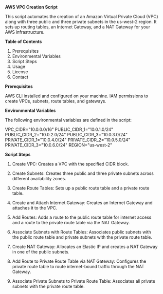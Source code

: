 **AWS VPC Creation Script**

This script automates the creation of an Amazon Virtual Private Cloud (VPC) along with three public and three private subnets in the us-west-2 region. It sets up routing tables, an Internet Gateway, and a NAT Gateway for your AWS infrastructure.

**Table of Contents**

1. Prerequisites
2. Environmental Variables
3. Script Steps
4. Usage
5. License
6. Contact

**Prerequisites**

AWS CLI installed and configured on your machine.
IAM permissions to create VPCs, subnets, route tables, and gateways.


**Environmental Variables**

The following environmental variables are defined in the script:

VPC_CIDR="10.0.0.0/16"
PUBLIC_CIDR_1="10.0.1.0/24"
PUBLIC_CIDR_2="10.0.2.0/24"
PUBLIC_CIDR_3="10.0.3.0/24"
PRIVATE_CIDR_1="10.0.4.0/24"
PRIVATE_CIDR_2="10.0.5.0/24"
PRIVATE_CIDR_3="10.0.6.0/24"
REGION="us-west-2"

**Script Steps**

1. Create VPC: Creates a VPC with the specified CIDR block.

2. Create Subnets: Creates three public and three private subnets across different availability zones.

3. Create Route Tables: Sets up a public route table and a private route table.

4. Create and Attach Internet Gateway: Creates an Internet Gateway and attaches it to the VPC.

5. Add Routes: Adds a route to the public route table for internet access and a route to the private route table via the NAT Gateway.

6. Associate Subnets with Route Tables: Associates public subnets with the public route table and private subnets with the private route table.

7. Create NAT Gateway: Allocates an Elastic IP and creates a NAT Gateway in one of the public subnets.

8. Add Route to Private Route Table via NAT Gateway: Configures the private route table to route internet-bound traffic through the NAT Gateway.

9. Associate Private Subnets to Private Route Table: Associates all private subnets with the private route table.
